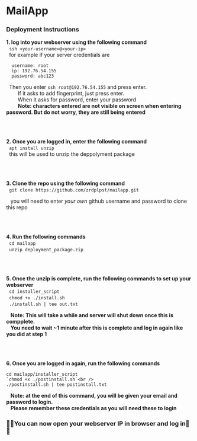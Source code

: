# MailApp

### Deployment Instructions
**1. log into your webserver using the following command <br />**
  &nbsp; `ssh <your-username>@<your-ip>`<br />
  &nbsp; for example if your server credentials are <br />
  ```
    username: root
    ip: 192.76.54.155
    password: abc123
  ```
  &nbsp; Then you enter `ssh root@192.76.54.155` and press enter. <br />
  &nbsp; &nbsp; &nbsp; &nbsp; If it asks to add fingerprint, just press enter. <br />
  &nbsp; &nbsp; &nbsp; &nbsp;  When it asks for password, enter your password <br />
  &nbsp; &nbsp; &nbsp; &nbsp; **Note: characters entered are not visible on screen when entering password. But do not worry, they are still being entered**
  
<br />
<br />
    
    
**2. Once you are logged in, enter the following command<br />**
  &nbsp;  `apt install unzip` <br />
  &nbsp;  this will be used to unzip the deppolyment package<br />
  
<br />
<br />

**3. Clone the repo using the following command<br />**
  &nbsp;  `git clone https://github.com/zrdplpst/mailapp.git`
  
  &nbsp;&nbsp; you will need to enter *your own* github username and password to clone this repo
 
<br />
<br />

**4. Run the following commands**<br />
&nbsp;  `cd mailapp`<br />
&nbsp;  `unzip deployment_package.zip`<br />
  
<br />
<br />

**5. Once the unzip is complete, run the following commands to set up your webserver**<br />
&nbsp;  `cd installer_script`<br />
&nbsp;  `chmod +x ./install.sh`<br />
&nbsp;  `./install.sh | tee out.txt`<br />

 &nbsp;&nbsp;   **Note: This will take a while and server will shut down once this is compplete.** <br />
 &nbsp;&nbsp;   **You need to wait ~1 minute after this is complete and log in again like you did at step 1**
 
 <br />
 <br />
 
 **6. Once you are logged in again, run the following commands**<br />
 ```
 cd mailapp/installer_script
 `chmod +x ./postinstall.sh`<br />
 ./postinstall.sh | tee postinstall.txt
 ```
 &nbsp;&nbsp;   **Note: at the end of this command, you will be given your email and password to login.**<br />
 &nbsp;&nbsp;   **Please remember these credentials as you will need these to login**<br />
 
 ### 🎉🎉You can now open your webserver IP in browser and log in🎉🎉
